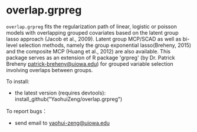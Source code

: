 # overlap.grpreg

`overlap.grpreg` fits the regularization path of linear, logistic or poisson 
models with overlapping grouped covariates based on the latent group lasso 
approach (Jacob et al., 2009). Latent group MCP/SCAD as well as bi-level 
selection methods, namely the group exponential lasso(Breheny, 2015) and the 
composite MCP (Huang et al., 2012) are also available. This package serves as 
an extension of R package 'grpreg' (by Dr. Patrick Breheny <patrick-breheny@uiowa.edu>) 
for grouped variable selection involving overlaps between groups.

To install:
* the latest version (requires devtools): install_github("YaohuiZeng/overlap.grpreg")

To report bugs：
* send email to yaohui-zeng@uiowa.edu
